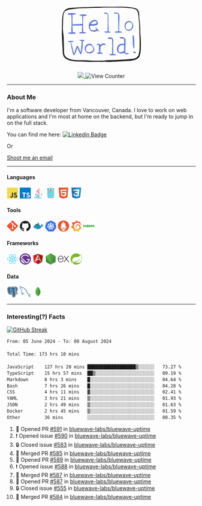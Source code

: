 <div align="center">
    <img src="./img/hello_world.webp" height="200px" width="">
    <div>
        <a href="https://www.linkedin.com/in/ajhollid">
            <img src="https://img.shields.io/badge/LinkedIn-blue"/>
        </a>
        <img src="https://komarev.com/ghpvc/?username=ajhollid&color=yellow" alt="View Counter">
    </div>
</div>

---

### About Me

I'm a software developer from Vancouver, Canada. I love to work on web applications and I'm most at home on the backend, but I'm ready to jump in on the full stack.

You can find me here: [![Linkedin Badge](https://img.shields.io/badge/-ajhollid-blue?style=flat&logo=Linkedin&logoColor=white)](https://www.linkedin.com/in/ajhollid)

Or

[Shoot me an email](mailto:ajhollid@gmail.com)

---

#### Languages

<div>
    <img src="./img/devicons/javascript-original.svg" width=30 height=30 alt="JavaScript">
    <img src="/img/devicons/typescript-original.svg" width=30 height=30 alt="TypeScript">
    <img src="./img/devicons/java-original.svg" width=30 height=30 alt="Java">
    <img src="./img/devicons/go-original.svg" width=30 height=30 alt="Golang">
    <img src="./img/devicons/html5-original.svg" width=30 height=30 alt="HTML 5">
    <img src="./img/devicons/css3-original.svg" width=30 height=30 alt="CSS 3">
</div>

#### Tools

<div>
    <img src="./img/devicons/git-original.svg" width=30 height=30 alt="Git">
    <img src="./img/devicons/github-original.svg" width=30 height=30 alt="Github">
    <img src="./img/devicons/docker-original.svg" width=30 
    height=30 alt="Docker">
    <img src="./img/devicons/kubernetes-original.svg" width=30 height=30 alt="K8">
    <img src="./img/devicons/prometheus-original.svg" width=30 height=30 alt="Prometheus">
    <img src="./img/devicons/grafana-original.svg" width=30 height=30 alt="Grafana">
    <img src="./img/devicons/nginx-original.svg" width=30 height=30 alt="Nginx">
</div>

#### Frameworks

<div>
    <img src="./img/devicons/react-original.svg" width=30 height=30 alt="React">
    <img src="./img/devicons/gatsby-original.svg" width=30 height=30 alt="Gatsby">
    <img src="./img/devicons/angularjs-original.svg" width=30 height=30 alt="AngularJS">
    <img src="./img/devicons/nodejs-original.svg" width=30 height=30 alt="NodeJS">
    <img src="./img/devicons/express-original.svg" width=30 height=30 alt="Express">
    <img src="./img/devicons/spring-original.svg" width=30 height=30 alt="Spring">
</div>

#### Data

<div>
    <img src="./img/devicons/postgresql-original.svg" width=30 height=30 alt="Postgresql">
    <img src="./img/devicons/mysql-original.svg" width=30 height=30 alt="Mysql">
    <img src="./img/devicons/mongodb-original.svg" width=30 height=30 alt="MongoDB">
</div>

---

### Interesting(?) Facts

[![GitHub Streak](http://github-readme-streak-stats.herokuapp.com?user=ajhollid)](https://git.io/streak-stats)

 <!--START_SECTION:waka-->

```txt
From: 05 June 2024 - To: 08 August 2024

Total Time: 173 hrs 10 mins

JavaScript    127 hrs 20 mins ██████████████████▒░░░░░░   73.27 %
TypeScript    15 hrs 57 mins  ██▒░░░░░░░░░░░░░░░░░░░░░░   09.19 %
Markdown      8 hrs 3 mins    █░░░░░░░░░░░░░░░░░░░░░░░░   04.64 %
Bash          7 hrs 26 mins   █░░░░░░░░░░░░░░░░░░░░░░░░   04.28 %
CSS           4 hrs 11 mins   ▓░░░░░░░░░░░░░░░░░░░░░░░░   02.41 %
YAML          3 hrs 21 mins   ▒░░░░░░░░░░░░░░░░░░░░░░░░   01.93 %
JSON          2 hrs 49 mins   ▒░░░░░░░░░░░░░░░░░░░░░░░░   01.63 %
Docker        2 hrs 45 mins   ▒░░░░░░░░░░░░░░░░░░░░░░░░   01.59 %
Other         36 mins         ░░░░░░░░░░░░░░░░░░░░░░░░░   00.35 %
```

<!--END_SECTION:waka-->


<!--START_SECTION:activity-->
1. 💪 Opened PR [#591](https://github.com/bluewave-labs/bluewave-uptime/pull/591) in [bluewave-labs/bluewave-uptime](https://github.com/bluewave-labs/bluewave-uptime)
2. ❗ Opened issue [#590](https://github.com/bluewave-labs/bluewave-uptime/issues/590) in [bluewave-labs/bluewave-uptime](https://github.com/bluewave-labs/bluewave-uptime)
3. 🔒 Closed issue [#583](https://github.com/bluewave-labs/bluewave-uptime/issues/583) in [bluewave-labs/bluewave-uptime](https://github.com/bluewave-labs/bluewave-uptime)
4. 🎉 Merged PR [#585](https://github.com/bluewave-labs/bluewave-uptime/pull/585) in [bluewave-labs/bluewave-uptime](https://github.com/bluewave-labs/bluewave-uptime)
5. 💪 Opened PR [#589](https://github.com/bluewave-labs/bluewave-uptime/pull/589) in [bluewave-labs/bluewave-uptime](https://github.com/bluewave-labs/bluewave-uptime)
6. ❗ Opened issue [#588](https://github.com/bluewave-labs/bluewave-uptime/issues/588) in [bluewave-labs/bluewave-uptime](https://github.com/bluewave-labs/bluewave-uptime)
7. 🎉 Merged PR [#587](https://github.com/bluewave-labs/bluewave-uptime/pull/587) in [bluewave-labs/bluewave-uptime](https://github.com/bluewave-labs/bluewave-uptime)
8. 💪 Opened PR [#587](https://github.com/bluewave-labs/bluewave-uptime/pull/587) in [bluewave-labs/bluewave-uptime](https://github.com/bluewave-labs/bluewave-uptime)
9. 🔒 Closed issue [#555](https://github.com/bluewave-labs/bluewave-uptime/issues/555) in [bluewave-labs/bluewave-uptime](https://github.com/bluewave-labs/bluewave-uptime)
10. 🎉 Merged PR [#584](https://github.com/bluewave-labs/bluewave-uptime/pull/584) in [bluewave-labs/bluewave-uptime](https://github.com/bluewave-labs/bluewave-uptime)
<!--END_SECTION:activity-->
